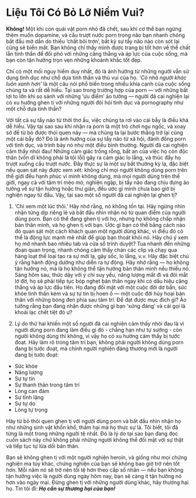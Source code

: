 # Liệu Tôi Có Bỏ Lỡ Niềm Vui?

**Không!** Một khi con quái vật porn nhỏ đã chết, sau khi cơ thể bạn ngừng thèm muốn dopamine, và cầu trượt nước porn trong não bạn nhanh chóng bắt đầu mờ dần do thiếu ‘chất bôi trơn’, bất kỳ sự tẩy não nào còn sót lại cũng sẽ biến mất. Bạn không chỉ thấy mình được trang bị tốt hơn về thể chất lẫn tinh thần để đối phó với những căng thẳng và áp lực của cuộc sống, mà bạn còn tận hưởng trọn vẹn những khoảnh khắc tốt đẹp.

Chỉ có một mối nguy hiểm duy nhất, đó là ảnh hưởng từ những người vẫn sử dụng tình dục như chỗ dựa tinh thần và thú vui của họ. *‘Cỏ nhà người khác luôn xanh hơn’* là một câu nói phổ biến trong nhiều khía cạnh của cuộc sống chúng ta và rất dễ hiểu. Tại sao trong trường hợp của porn — với những bất lợi to lớn khi so sánh với những ‘ưu điểm’ ảo tưởng — người đã cai nghiện lại có xu hướng ghen tị với những người đòi hỏi tình dục và pornography như một chỗ dựa tinh thần?

Với tất cả sự tẩy não từ thời thơ ấu, việc chúng ta rơi vào cái bẫy là điều khá dễ hiểu. Vậy tại sao sau khi nhận ra porn là một trò chơi ngu ngốc, và xoay sở để từ bỏ được thói quen này — mà chúng ta lại bước thẳng trở lại cùng một cái bẫy đó? Đó là ảnh hưởng của sự tẩy não từ xã hội, đánh đồng porn với tình dục, và trình bày nó như một điều bình thường. Người đã cai nghiện cảm thấy nhói đau! Những cảm giác trống rỗng, bất an của việc họ còn độc thân (vốn dĩ không phải là tội lỗi) gây ra cảm giác lo lắng, và thúc đẩy họ trượt xuống cầu trượt nước. Đây thực sự là một sự bất thường kỳ lạ, đặc biệt nếu quan sát này được xem xét: không chỉ mọi người không dùng porn trên thế giới đều hạnh phúc vì mình không dùng, mà mọi người dùng trên thế giới, ngay cả với tâm trí méo mó, nghiện ngập, bị tẩy não đang chịu đựng ảo tưởng về sự tận hưởng hoặc thư giãn, đều ước gì mình chưa bao giờ bị nghiện ngay từ đầu. Vậy, tại sao một số người đã cai nghiện lại ghen tị?

1. ‘Chỉ xem một lúc thôi.’ Hãy nhớ rằng, nó không tồn tại. Hãy ngừng nhìn nhận từng dịp riêng lẻ và bắt đầu nhìn nhận nó từ quan điểm của người dùng porn. Bạn có thể đang ghen tị với họ, nhưng họ không chấp nhận bản thân mình, và họ ghen tị với bạn. Ước gì bạn có thể bằng cách nào đó quan sát một cách khách quan một người dùng khác, vì điều đó có thể là động lực mạnh mẽ nhất để giúp bạn thoát khỏi nó. Hãy chú ý xem họ mở nhanh bao nhiêu tab và cửa sổ trình duyệt? Tua nhanh đến những đoạn quan trọng, nhanh chóng cảm thấy chán các clip và chạy qua hàng loạt thể loại tạo ra sự mới lạ, gây sốc, lo lắng, v.v. Hãy đặc biệt chú ý rằng hành động dường như diễn ra tự động. Hãy nhớ rằng — họ không tận hưởng nó, mà là họ không thể tận hưởng bản thân mình nếu thiếu nó. Sáng hôm sau, thức dậy với ý chí suy yếu, năng lượng mất đi và đôi mắt lờ đờ, họ sẽ phải tiếp tục bóp nghẹt bản thân ngay khi có dấu hiệu căng thẳng và áp lực đầu tiên. Họ đang đối mặt với một cuộc đời dơ bẩn, sức khỏe tinh thần kém và sự tự tin bị hoen ố — một cuộc đời hủy hoại bản thân với những bóng đen phía sau tâm trí. Để đạt được mục đích gì? Ảo tưởng rằng bạn đang nhận được những gì bạn ‘xứng đáng’ và cái gọi là khoái lạc chết tiệt đó ư?

2. Lý do thứ hai khiến một số người đã cai nghiện cảm thấy nhói đau là vì người dùng porn đang làm điều gì đó - chẳng hạn như tự sướng - còn người không dùng thì không, vì vậy họ có xu hướng cảm thấy bị tước đoạt. Hãy làm rõ trong tâm trí bạn, không phải người không dùng porn đang bị tước đoạt, mà chính người nghiện đáng thương mới là người đang bị tước đoạt:

* Sức khỏe
* Năng lượng
* Sự tự tin
* Sự thanh thản trong tâm trí
* Lòng can đảm
* Sự tĩnh lặng
* Sự tự do
* Lòng tự trọng

Hãy từ bỏ thói quen ghen tị với người dùng porn và bắt đầu nhìn nhận họ như những sinh vật khốn khổ, thảm hại mà họ thực sự là. Tôi biết, tôi đã từng là một trong những người tệ nhất. Đó là lý do tại sao bạn đang đọc cuốn sách này chứ không phải những người không thể đối mặt với sự thật và tiếp tục tự lừa dối bản thân.

Bạn sẽ không ghen tị với một người nghiện heroin, và giống như mọi chứng nghiện ma túy khác, chứng nghiện của bạn sẽ không bao giờ trở nên tốt hơn. Mỗi năm nó sẽ trở nên tồi tệ hơn theo cấp số nhân — nếu bạn không tận hưởng việc là người dùng ngày hôm nay, bạn sẽ càng ít tận hưởng nó hơn vào ngày mai. Đừng ghen tị với những người dùng khác, hãy thương hại họ. Tin tôi đi: ***Họ cần sự thương hại của bạn!***